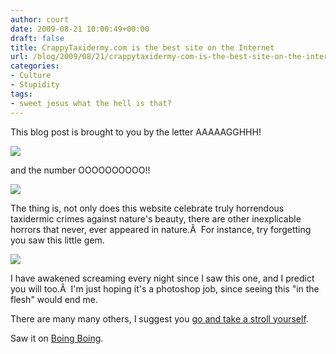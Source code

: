 ```yaml
---
author: court
date: 2009-08-21 10:00:49+00:00
draft: false
title: CrappyTaxidermy.com is the best site on the Internet
url: /blog/2009/08/21/crappytaxidermy-com-is-the-best-site-on-the-internet/
categories:
- Culture
- Stupidity
tags:
- sweet jesus what the hell is that?
---
```


This blog post is brought to you by the letter AAAAAGGHHH!

![](http://4.media.tumblr.com/ta77XirPVr07sog7uy3n3Qono1_400.jpg)


and the number OOOOOOOOOO!!

![](http://4.media.tumblr.com/ta77XirPVqtirj2ls0UFPh9co1_500.jpg)


The thing is, not only does this website celebrate truly horrendous taxidermic crimes against nature's beauty, there are other inexplicable horrors that never, ever appeared in nature.Â  For instance, try forgetting you saw this little gem.

![](http://6.media.tumblr.com/ta77XirPVqmvw6ul3eHKH7Eyo1_500.jpg)


I have awakened screaming every night since I saw this one, and I predict you will too.Â  I'm just hoping it's a photoshop job, since seeing this "in the flesh" would end me.

There are many many others, I suggest you [go and take a stroll yourself](http://crappytaxidermy.com).

Saw it on [Boing Boing](http://www.boingboing.net/2009/08/06/blog-about-bad-and-o-1.html).
